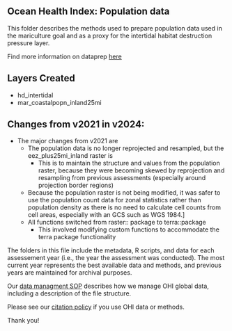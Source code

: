 ## Ocean Health Index: Population data

This folder describes the methods used to prepare population data used in the mariculture goal and as a proxy for the intertidal habitat destruction pressure layer. 

Find more information on dataprep [here](https://ohi-science.github.io/ohiprep_v2024/globalprep/mar_prs_population/v2024/mar_prs_pop_dataprep.html)

## Layers Created
* hd_intertidal
* mar_coastalpopn_inland25mi

## Changes from v2021 in v2024:

* The major changes from v2021 are 
  * The population data is no longer reprojected and resampled, but the eez_plus25mi_inland raster is  
    * This is to maintain the structure and values from the population raster, because they were becoming skewed by reprojection and resampling from previous assessments (especially around     projection border regions)
  * Because the population raster is not being modified, it was safer to use the population count data for zonal statistics rather than population density as there is no need to calculate cell counts from cell areas, especially with an GCS such as WGS 1984.]
  * All functions switched from raster:: package to terra::package 
    * This involved modifying custom functions to accommodate the terra package functionality 
    



The folders in this file include the metadata, R scripts, and data for each assessement year (i.e., the year the assessment was conducted).  The most current year represents the best available data and methods, and previous years are maintained for archival purposes.

Our [data managment SOP](https://rawgit.com/OHI-Science/ohiprep/master/src/dataOrganization_SOP.html) describes how we manage OHI global data, including a description of the file structure.

Please see our [citation policy](http://ohi-science.org/citation-policy/) if you use OHI data or methods.

Thank you!
